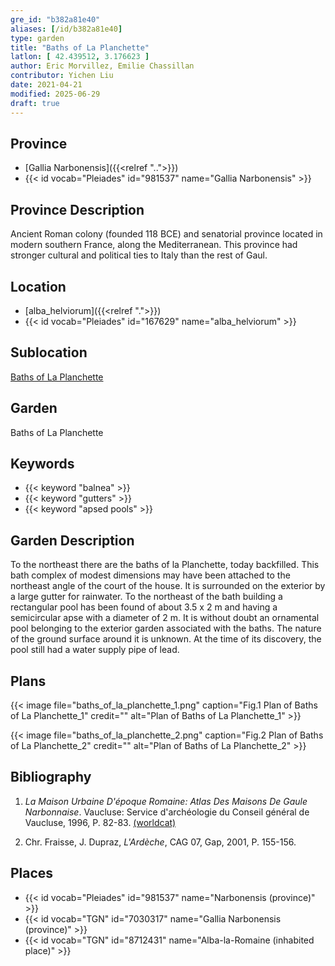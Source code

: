 ```yaml
---
gre_id: "b382a81e40"
aliases: [/id/b382a81e40]
type: garden
title: "Baths of La Planchette"
latlon: [ 42.439512, 3.176623 ]
author: Eric Morvillez, Emilie Chassillan
contributor: Yichen Liu
date: 2021-04-21
modified: 2025-06-29
draft: true
---
```


## Province

- [Gallia Narbonensis]({{<relref "..">}})
- {{< id vocab="Pleiades" id="981537" name="Gallia Narbonensis" >}}

## Province Description

Ancient Roman colony (founded 118 BCE) and senatorial province located in modern southern France, along the Mediterranean. This province had stronger cultural and political ties to Italy than the rest of Gaul.

## Location

- [alba_helviorum]({{<relref ".">}})
- {{< id vocab="Pleiades" id="167629" name="alba_helviorum" >}}

## Sublocation

[Baths of La Planchette](#)

## Garden

Baths of La Planchette

## Keywords

- {{< keyword "balnea" >}}
- {{< keyword "gutters" >}}
- {{< keyword "apsed pools" >}}

## Garden Description

To the northeast there are the baths of la Planchette, today backfilled.  This bath complex of modest dimensions may have been attached to the northeast angle of the court of the house.  It is surrounded on the exterior by a large gutter for rainwater.  To the northeast of the bath building a rectangular pool has been found of about 3.5 x 2 m and having a semicircular apse with a diameter of 2 m.  It is without doubt an ornamental pool belonging to the exterior garden associated with the baths.  The nature of the ground surface around it is unknown.  At the time of its discovery, the pool still had a water supply pipe of lead.

## Plans

{{< image file="baths_of_la_planchette_1.png" caption="Fig.1 Plan of Baths of La Planchette_1" credit="" alt="Plan of Baths of La Planchette_1" >}}

{{< image file="baths_of_la_planchette_2.png" caption="Fig.2 Plan of Baths of La Planchette_2" credit="" alt="Plan of Baths of La Planchette_2" >}}

<!-- ## Dates -->

## Bibliography

1. *La Maison Urbaine D'époque Romaine: Atlas Des Maisons De Gaule Narbonnaise*. Vaucluse: Service d'archéologie du Conseil général de Vaucluse, 1996, P. 82-83. [(worldcat)](https://search.worldcat.org/title/695787865)

2. Chr. Fraisse, J. Dupraz, *L'Ardèche*, CAG 07, Gap, 2001, P. 155-156.

## Places

- {{< id vocab="Pleiades" id="981537" name="Narbonensis (province)" >}}
- {{< id vocab="TGN" id="7030317" name="Gallia Narbonensis (province)" >}}
- {{< id vocab="TGN" id="8712431" name="Alba-la-Romaine (inhabited place)" >}}
